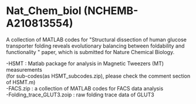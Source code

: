 # Nat_Chem_biol (NCHEMB-A210813554)

A collection of MATLAB codes for "Structural dissection of human glucose transporter folding reveals evolutionary balancing between foldability and functionality
" paper, which is submitted for Nature Chemical Biology.

-HSMT : Matlab package for analysis in Magnetic Tweezers (MT) measurements\
        (for sub-codes(as HSMT_subcodes.zip), please check the comment section of HSMT.m)\
-FACS.zip : a collection of MATLAB codes for FACS data analysis\
-Folding_trace_GLUT3.zoip : raw folding trace data of GLUT3
